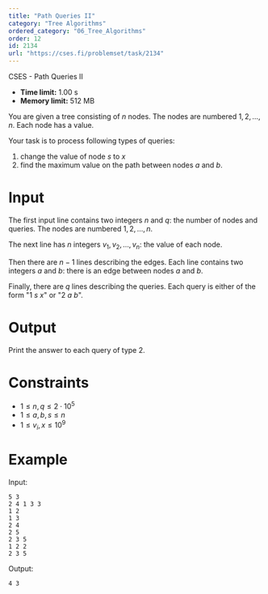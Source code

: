 ```yaml
---
title: "Path Queries II"
category: "Tree Algorithms"
ordered_category: "06_Tree_Algorithms"
order: 12
id: 2134
url: "https://cses.fi/problemset/task/2134"
---
```


CSES - Path Queries II

  * **Time limit:** 1.00 s
  * **Memory limit:** 512 MB

You are given a tree consisting of $n$ nodes. The nodes are numbered
$1,2,\ldots,n$. Each node has a value.

Your task is to process following types of queries:

  1. change the value of node $s$ to $x$
  2. find the maximum value on the path between nodes $a$ and $b$.

# Input

The first input line contains two integers $n$ and $q$: the number of nodes
and queries. The nodes are numbered $1,2,\ldots,n$.

The next line has $n$ integers $v_1,v_2,\ldots,v_n$: the value of each node.

Then there are $n-1$ lines describing the edges. Each line contains two
integers $a$ and $b$: there is an edge between nodes $a$ and $b$.

Finally, there are $q$ lines describing the queries. Each query is either of
the form "1 $s$ $x$" or "2 $a$ $b$".

# Output

Print the answer to each query of type 2.

# Constraints

  * $1 \le n, q \le 2 \cdot 10^5$
  * $1 \le a,b, s \le n$
  * $1 \le v_i, x \le 10^9$

# Example

Input:

    
    
    5 3
    2 4 1 3 3
    1 2
    1 3
    2 4
    2 5
    2 3 5
    1 2 2
    2 3 5
    

Output:

    
    
    4 3
    

